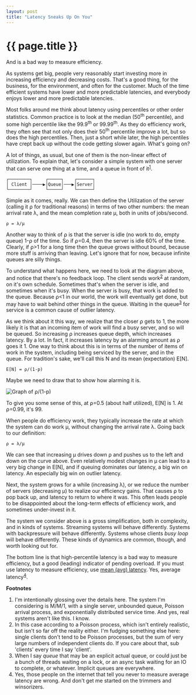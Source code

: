 ```yaml
---
layout: post
title: "Latency Sneaks Up On You"
---
```


{{ page.title }}
================

<p class="meta">And is a bad way to measure efficiency.</p>

As systems get big, people very reasonably start investing more in increasing efficiency and decreasing costs. That's a good thing, for the business, for the environment, and often for the customer. Much of the time efficient systems have lower and more predictable latencies, and everybody enjoys lower and more predictable latencies.

Most folks around me think about latency using percentiles or other order statistics. Common practice is to look at the median (50<sup>th</sup> percentile), and some high percentile like the 99.9<sup>th</sup> or 99.99<sup>th</sup>. As they do efficiency work, they often see that not only does their 50<sup>th</sup> percentile improve a lot, but so does the high percentiles. Then, just a short while later, the high percentiles have crept back up without the code getting slower again. What's going on?

A lot of things, as usual, but one of them is the non-linear effect of utilization. To explain that, let's consider a simple system with one server that can serve one thing at a time, and a queue in front of it<sup>[1](#foot1)</sup>.

    ┌────────┐     ┌─────┐    ┌──────┐
    │ Client │────▶│Queue│───▶│Server│
    └────────┘     └─────┘    └──────┘

Simple as it comes, really. We can then define the Utilization of the server (calling it ⍴ for traditional reasons) in terms of two other numbers: the mean arrival rate λ, and the mean completion rate μ, both in units of jobs/second.

    ⍴ = λ/μ

Another way to think of ⍴ is that the server is idle (no work to do, empty queue) 1-⍴ of the time. So if ⍴=0.4, then the server is idle 60% of the time. Clearly, if ⍴>1 for a long time then the queue grows without bound, because more stuff is arriving than leaving. Let's ignore that for now, because infinite queues are silly things.

To understand what happens here, we need to look at the diagram above, and notice that there's no feedback loop. The client sends work<sup>[2](#foot2)</sup> at random, on it's own schedule. Sometimes that's when the server is idle, and sometimes when it's busy. When the server is busy, that work is added to the queue. Because ⍴<1 in our world, the work will eventually get done, but may have to wait behind other things in the queue. Waiting in the queue<sup>[3](#foot3)</sup> for service is a common cause of outlier latency.

As we think about it this way, we realize that the closer ⍴ gets to 1, the more likely it is that an incoming item of work will find a busy server, and so will be queued. So increasing ⍴ increases queue depth, which increases latency. By a lot. In fact, it increases latency by an alarming amount as ⍴ goes it 1. One way to think about this is in terms of the number of items of work in the system, including being serviced by the server, and in the queue. For tradition's sake, we'll call this N and its mean (expectation) E\[N\].

    E[N] = ⍴/(1-p)

Maybe we need to draw that to show how alarming it is.

![Graph of ⍴/(1-p)](https://mbrooker-blog-images.s3.amazonaws.com/queue_length.png)

To give you some sense of this, at ⍴=0.5 (about half utilized), E\[N\] is 1. At ⍴=0.99, it's 99.

When people do efficiency work, they typically increase the rate at which the system can do work μ, without changing the arrival rate λ. Going back to our definition:

    ⍴ = λ/μ

We can see that increasing μ drives down ⍴ and pushes us to the left and down on the curve above. Even relatively modest changes in μ can lead to a very big change in E\[N\], and if queuing dominates our latency, a big win on latency. An especially big win on outlier latency.

Next, the system grows for a while (increasing λ), or we reduce the number of servers (decreasing μ) to realize our efficiency gains. That causes ⍴ to pop back up, and latency to return to where it was. This often leads people to be disappointed about the long-term effects of efficiency work, and sometimes under-invest in it.

The system we consider above is a gross simplification, both in complexity, and in kinds of systems. Streaming systems will behave differently. Systems with backpressure will behave differently. Systems whose clients *busy loop* will behave differently. These kinds of dynamics are common, though, and worth looking out for.

The bottom line is that high-percentile latency is a bad way to measure efficiency, but a good (leading) indicator of pending overload. If you must use latency to measure efficiency, use [mean (avg) latency](https://brooker.co.za/blog/2017/12/28/mean.html). Yes, average latency<sup>[4](#foot4)</sup>. 

**Footnotes**

 1. <a name="foot1"></a> I'm intentionally glossing over the details here. The system I'm considering is M/M/1, with a single server, unbounded queue, Poisson arrival process, and exponentially distributed service time. And yes, real systems aren't like this. I know.
 2. <a name="foot2"></a> In this case according to a Poisson process, which isn't entirely realistic, but isn't so far off the reality either. I'm fudging something else here: single clients don't tend to be Poisson processes, but the sum of very large numbers of independent clients do. If you care about that, sub 'clients' every time I say 'client'.
 3. <a name="foot3"></a> When I say *queue* that may be an explicit actual queue, or could just be a bunch of threads waiting on a lock, or an async task waiting for an IO to complete, or whatever. Implicit queues are everywhere.
 4. <a name="foot4"></a> Yes, those people on the internet that tell you never to measure average latency are wrong. And don't get me started on the trimmers and winsorizers.
